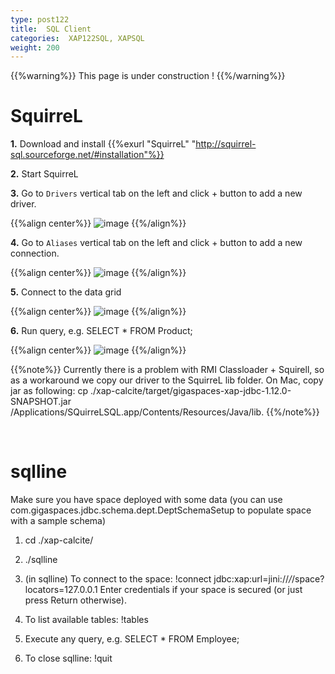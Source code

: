 ```yaml
---
type: post122
title:  SQL Client
categories:  XAP122SQL, XAPSQL
weight: 200
---
```


{{%warning%}}
This page is under construction !
{{%/warning%}}
 

 
# SquirreL

**1.** Download and install {{%exurl "SquirreL" "http://squirrel-sql.sourceforge.net/#installation"%}}

**2.** Start SquirreL

**3.** Go to `Drivers` vertical tab on the left and click + button to add a new driver.

{{%align center%}}
![image](/attachment_files/xap-sql/squirrel-driver.png)
{{%/align%}}

**4.** Go to `Aliases` vertical tab on the left and click + button to add a new connection.

{{%align center%}}
![image](/attachment_files/xap-sql/squirrel-alias.png)
{{%/align%}}

 
**5.** Connect to the data grid

{{%align center%}}
![image](/attachment_files/xap-sql/squirrel-connect.png)
{{%/align%}}


**6.** Run query, e.g. SELECT * FROM Product;

{{%align center%}}
![image](/attachment_files/xap-sql/squirrel-query.png)
{{%/align%}}


{{%note%}}
Currently there is a problem with RMI Classloader + Squirell, so as a workaround we copy our driver to the SquirreL lib folder. On Mac, copy jar as following: cp ./xap-calcite/target/gigaspaces-xap-jdbc-1.12.0-SNAPSHOT.jar /Applications/SQuirreLSQL.app/Contents/Resources/Java/lib.
{{%/note%}}

<br>

# sqlline

Make sure you have space deployed with some data (you can use com.gigaspaces.jdbc.schema.dept.DeptSchemaSetup to populate space with a sample schema)

1. cd ./xap-calcite/

2. ./sqlline

3. (in sqlline) To connect to the space: !connect jdbc:xap:url=jini://*/*/space?locators=127.0.0.1 Enter credentials if your space is secured (or just press Return otherwise).

4. To list available tables: !tables

5. Execute any query, e.g. SELECT * FROM Employee;

6. To close sqlline: !quit
